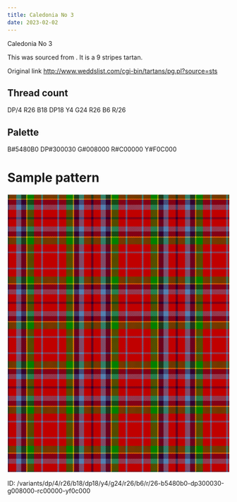 ```yaml
---
title: Caledonia No 3
date: 2023-02-02
---
```

Caledonia No 3

This was sourced from <no value>.  It is a 9 stripes tartan.

Original link http://www.weddslist.com/cgi-bin/tartans/pg.pl?source=sts

## Thread count
DP/4 R26 B18 DP18 Y4 G24 R26 B6 R/26

## Palette
B#5480B0 DP#300030 G#008000 R#C00000 Y#F0C000

# Sample pattern

![Tartan detail](tartan.png "DP/4 R26 B18 DP18 Y4 G24 R26 B6 R/26 tartan")

ID: /variants/dp/4/r26/b18/dp18/y4/g24/r26/b6/r/26-b5480b0-dp300030-g008000-rc00000-yf0c000